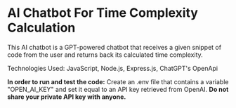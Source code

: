 # AI Chatbot For Time Complexity Calculation
This AI chatbot is a GPT-powered chatbot that receives a given snippet of code from the user and returns back its calculated time complexity.

Technologies Used: JavaScript, Node.js, Express.js, ChatGPT's OpenApi

**In order to run and test the code:** Create an .env file that contains a variable "OPEN_AI_KEY" and set it equal to an API key retrieved from OpenAI. **Do not share your private API key with anyone.**
